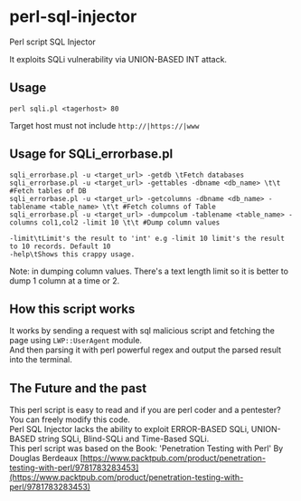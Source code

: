 # perl-sql-injector
Perl script SQL Injector

It exploits SQLi vulnerability via UNION-BASED INT attack.

## Usage

```
perl sqli.pl <tagerhost> 80
```
Target host must not include `http://|https://|www`
## Usage for SQLi_errorbase.pl
```
sqli_errorbase.pl -u <target_url> -getdb \tFetch databases
sqli_errorbase.pl -u <target_url> -gettables -dbname <db_name> \t\t #Fetch tables of DB
sqli_errorbase.pl -u <target_url> -getcolumns -dbname <db_name> -tablename <table_name> \t\t #Fetch columns of Table
sqli_errorbase.pl -u <target_url> -dumpcolum -tablename <table_name> -columns col1,col2 -limit 10 \t\t #Dump column values

-limit\tLimit's the result to 'int' e.g -limit 10 limit's the result to 10 records. Default 10
-help\tShows this crappy usage.
```
Note: in dumping column values. There's a text length limit so it is better to dump 1 column at a time or 2.

## How this script works
It works by sending a request with sql malicious script and fetching the page using `LWP::UserAgent` module.<br>
And then parsing it with perl powerful regex and output the parsed result into the terminal.

## The Future and the past
This perl script is easy to read and if you are perl coder and a pentester? You can freely modify this code.<br>
Perl SQL Injector lacks the ability to exploit ERROR-BASED SQLi, UNION-BASED string SQLi, Blind-SQLi and Time-Based SQLi.<br>
This perl script was based on the Book: 'Penetration Testing with Perl' By Douglas Berdeaux
[https://www.packtpub.com/product/penetration-testing-with-perl/9781783283453](https://www.packtpub.com/product/penetration-testing-with-perl/9781783283453)
